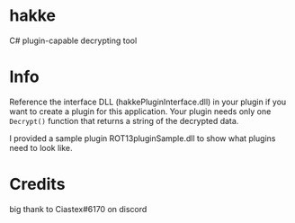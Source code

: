 # hakke
C# plugin-capable decrypting tool

# Info
Reference the interface DLL (hakkePluginInterface.dll) in your plugin if you want to create a plugin for this application. Your plugin needs only one `Decrypt()` function that returns a string of the decrypted data.

I provided a sample plugin ROT13pluginSample.dll to show what plugins need to look like.

# Credits
big thank to Ciastex#6170 on discord
